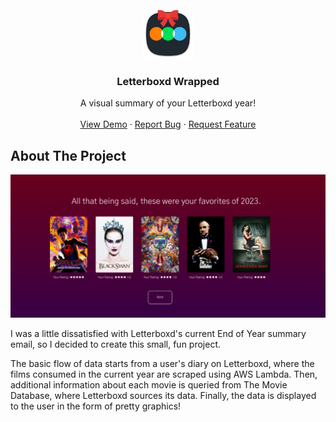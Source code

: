 <br />

<div align="center">
  <a href="https://github.com/miriam-alex/letterboxd-wrapped">
    <img src="./public/logo512.png" alt="Logo" width="80" height="80">
  </a>

<h3 align="center">Letterboxd Wrapped</h3>

  <p align="center">
    A visual summary of your Letterboxd year!
    <br />
    <br />
    <a href="https://miriam-alex.github.io/letterboxd-wrapped/">View Demo</a>
    ·
    <a href="https://github.com/miriam-alex/letterboxd-wrapped">Report Bug</a>
    ·
    <a href="https://github.com/miriam-alex/letterboxd-wrapped">Request Feature</a>
  </p>
</div>



<!-- ABOUT THE PROJECT -->
## About The Project

[![Product Name Screen Shot][product-screenshot]](https://miriam-alex.github.io/letterboxd-wrapped/)

I was a little dissatisfied with Letterboxd's current End of Year summary email, so I decided to create this small, fun project. 

The basic flow of data starts from a user's diary on Letterboxd, where the films consumed in the current year are scraped using AWS Lambda. Then, additional information about each movie is queried from The Movie Database, where Letterboxd sources its data. Finally, the data is displayed to the user in the form of pretty graphics!

[product-screenshot]: ./public/screenshot1.png
